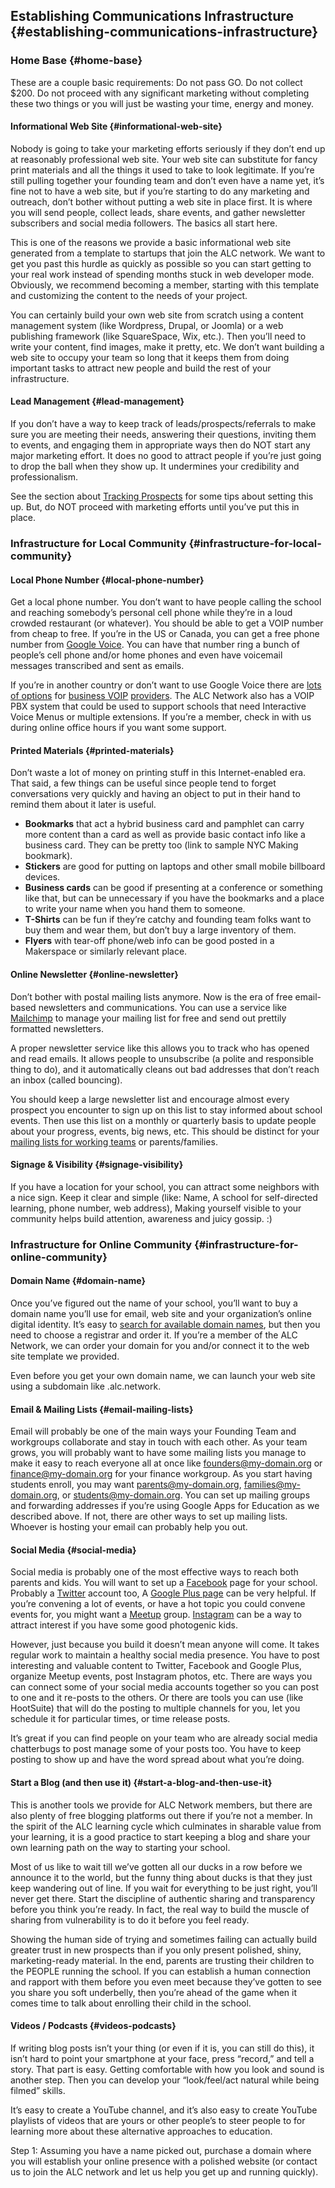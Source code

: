 ## Establishing Communications Infrastructure {#establishing-communications-infrastructure}

### Home Base {#home-base}

These are a couple basic requirements: Do not pass GO. Do not collect $200\. Do not proceed with any significant marketing without completing these two things or you will just be wasting your time, energy and money.

#### Informational Web Site {#informational-web-site}

Nobody is going to take your marketing efforts seriously if they don’t end up at reasonably professional web site. Your web site can substitute for fancy print materials and all the things it used to take to look legitimate. If you’re still pulling together your founding team and don’t even have a name yet, it’s fine not to have a web site, but if you’re starting to do any marketing and outreach, don’t bother without putting a web site in place first. It is where you will send people, collect leads, share events, and gather newsletter subscribers and social media followers. The basics all start here.

This is one of the reasons we provide a basic informational web site generated from a template to startups that join the ALC network. We want to get you past this hurdle as quickly as possible so you can start getting to your real work instead of spending months stuck in web developer mode. Obviously, we recommend becoming a member, starting with this template and customizing the content to the needs of your project.

You can certainly build your own web site from scratch using a content management system (like Wordpress, Drupal, or Joomla) or a web publishing framework (like SquareSpace, Wix, etc.). Then you’ll need to write your content, find images, make it pretty, etc. We don’t want building a web site to occupy your team so long that it keeps them from doing important tasks to attract new people and build the rest of your infrastructure.

#### Lead Management {#lead-management}

If you don’t have a way to keep track of leads/prospects/referrals to make sure you are meeting their needs, answering their questions, inviting them to events, and engaging them in appropriate ways then do NOT start any major marketing effort. It does no good to attract people if you’re just going to drop the ball when they show up. It undermines your credibility and professionalism.

See the section about [Tracking Prospects](../organization_&_administration/enrolling_students.md#tracking-prospects) for some tips about setting this up. But, do NOT proceed with marketing efforts until you’ve put this in place.

### Infrastructure for Local Community {#infrastructure-for-local-community}

#### Local Phone Number {#local-phone-number}

Get a local phone number. You don’t want to have people calling the school and reaching somebody’s personal cell phone while they’re in a loud crowded restaurant (or whatever). You should be able to get a VOIP number from cheap to free. If you’re in the US or Canada, you can get a free phone number from [Google Voice](https://www.google.com/voice). You can have that number ring a bunch of people’s cell phone and/or home phones and even have voicemail messages transcribed and sent as emails.

If you’re in another country or don’t want to use Google Voice there are [lots of options](http://www.voip-info.org/wiki/view/VOIP+Service+Providers) for [business VOIP](http://getvoip.com/business) [providers](http://www.voipreview.org/Business_Telephone_Systems/Phone_Services.aspx). The ALC Network also has a VOIP PBX system that could be used to support schools that need Interactive Voice Menus or multiple extensions. If you’re a member, check in with us during online office hours if you want some support.

#### Printed Materials {#printed-materials}

Don’t waste a lot of money on printing stuff in this Internet-enabled era. That said, a few things can be useful since people tend to forget conversations very quickly and having an object to put in their hand to remind them about it later is useful.

*   **Bookmarks** that act a hybrid business card and pamphlet can carry more content than a card as well as provide basic contact info like a business card. They can be pretty too (link to sample NYC Making bookmark).
*   **Stickers** are good for putting on laptops and other small mobile billboard devices.
*   **Business cards** can be good if presenting at a conference or something like that, but can be unnecessary if you have the bookmarks and a place to write your name when you hand them to someone.
*   **T-Shirts** can be fun if they’re catchy and founding team folks want to buy them and wear them, but don’t buy a large inventory of them.
*   **Flyers** with tear-off phone/web info can be good posted in a Makerspace or similarly relevant place.

#### Online Newsletter {#online-newsletter}

Don’t bother with postal mailing lists anymore. Now is the era of free email-based newsletters and communications. You can use a service like [Mailchimp](http://mailchimp.com) to manage your mailing list for free and send out prettily formatted newsletters.

A proper newsletter service like this allows you to track who has opened and read emails. It allows people to unsubscribe (a polite and responsible thing to do), and it automatically cleans out bad addresses that don’t reach an inbox (called bouncing).

You should keep a large newsletter list and encourage almost every prospect you encounter to sign up on this list to stay informed about school events. Then use this list on a monthly or quarterly basis to update people about your progress, events, big news, etc. This should be distinct for your [mailing lists for working teams](#email-mailing-lists) or parents/families.

#### Signage & Visibility {#signage-visibility}

If you have a location for your school, you can attract some neighbors with a nice sign. Keep it clear and simple (like: Name, A school for self-directed learning, phone number, web address), Making yourself visible to your community helps build attention, awareness and juicy gossip. :)

### Infrastructure for Online Community {#infrastructure-for-online-community}

#### Domain Name {#domain-name}

Once you’ve figured out the name of your school, you’ll want to buy a domain name you’ll use for email, web site and your organization’s online digital identity. It’s easy to [search for available domain names](http://instantdomainsearch.com), but then you need to choose a registrar and order it. If you’re a member of the ALC Network, we can order your domain for you and/or connect it to the web site template we provided.

Even before you get your own domain name, we can launch your web site using a subdomain like <city-name>.alc.network.

#### Email & Mailing Lists {#email-mailing-lists}

Email will probably be one of the main ways your Founding Team and workgroups collaborate and stay in touch with each other. As your team grows, you will probably want to have some mailing lists you manage to make it easy to reach everyone all at once like founders@my-domain.org or finance@my-domain.org for your finance workgroup. As you start having students enroll, you may want parents@my-domain.org, families@my-domain.org, or students@my-domain.org. You can set up mailing groups and forwarding addresses if you’re using Google Apps for Education as we described above. If not, there are other ways to set up mailing lists. Whoever is hosting your email can probably help you out.

#### Social Media {#social-media}

Social media is probably one of the most effective ways to reach both parents and kids. You will want to set up a [Facebook](http://facebook.com) page for your school. Probably a [Twitter](http://twitter.com) account too, A [Google Plus page](https://plus.google.com) can be very helpful. If you’re convening a lot of events, or have a hot topic you could convene events for, you might want a [Meetup](http://meetup.com) group. [Instagram](http://instagram.com) can be a way to attract interest if you have some good photogenic kids.

However, just because you build it doesn’t mean anyone will come. It takes regular work to maintain a healthy social media presence. You have to post interesting and valuable content to Twitter, Facebook and Google Plus, organize Meetup events, post Instagram photos, etc. There are ways you can connect some of your social media accounts together so you can post to one and it re-posts to the others. Or there are tools you can use (like HootSuite) that will do the posting to multiple channels for you, let you schedule it for particular times, or time release posts.

It’s great if you can find people on your team who are already social media chatterbugs to post manage some of your posts too. You have to keep posting to show up and have the word spread about what you’re doing.

#### Start a Blog (and then use it) {#start-a-blog-and-then-use-it}

This is another tools we provide for ALC Network members, but there are also plenty of free blogging platforms out there if you’re not a member. In the spirit of the ALC learning cycle which culminates in sharable value from your learning, it is a good practice to start keeping a blog and share your own learning path on the way to starting your school.

Most of us like to wait till we’ve gotten all our ducks in a row before we announce it to the world, but the funny thing about ducks is that they just keep wandering out of line. If you wait for everything to be just right, you’ll never get there. Start the discipline of authentic sharing and transparency before you think you’re ready. In fact, the real way to build the muscle of sharing from vulnerability is to do it before you feel ready.

Showing the human side of trying and sometimes failing can actually build greater trust in new prospects than if you only present polished, shiny, marketing-ready material. In the end, parents are trusting their children to the PEOPLE running the school. If you can establish a human connection and rapport with them before you even meet because they’ve gotten to see you share you soft underbelly, then you’re ahead of the game when it comes time to talk about enrolling their child in the school.

#### Videos / Podcasts {#videos-podcasts}

If writing blog posts isn’t your thing (or even if it is, you can still do this), it isn’t hard to point your smartphone at your face, press “record,” and tell a story. That part is easy. Getting comfortable with how you look and sound is another step. Then you can develop your “look/feel/act natural while being filmed” skills.

It’s easy to create a YouTube channel, and it’s also easy to create YouTube playlists of videos that are yours or other people’s to steer people to for learning more about these alternative approaches to education.

Step 1: Assuming you have a name picked out, purchase a domain where you will establish your online presence with a polished website (or contact us to join the ALC network and let us help you get up and running quickly).